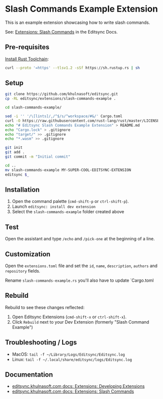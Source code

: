 # Slash Commands Example Extension

This is an example extension showcasing how to write slash commands.

See: [Extensions: Slash Commands](https://editsync.khulnasoft.com/docs/extensions/slash-commands) in the Editsync Docs.

## Pre-requisites

[Install Rust Toolchain](https://www.rust-lang.org/tools/install):

```sh
curl --proto '=https' --tlsv1.2 -sSf https://sh.rustup.rs | sh
```

## Setup

```sh
git clone https://github.com/khulnasoft/editsync.git
cp -RL editsync/extensions/slash-commands-example .

cd slash-commands-example/

sed -i '' '/\[lints]/,/^$/s/^workspace/#&/' Cargo.toml
curl -O https://raw.githubusercontent.com/rust-lang/rust/master/LICENSE-APACHE
echo "# Editsync Slash Commands Example Extension" > README.md
echo "Cargo.lock" > .gitignore
echo "target/" >> .gitignore
echo "*.wasm" >> .gitignore

git init
git add .
git commit -m "Initial commit"

cd ..
mv slash-commands-example MY-SUPER-COOL-EDITSYNC-EXTENSION
editsync $_
```

## Installation

1. Open the command palette (`cmd-shift-p` or `ctrl-shift-p`).
2. Launch `editsync: install dev extension`
3. Select the `slash-commands-example` folder created above

## Test

Open the assistant and type `/echo` and `/pick-one` at the beginning of a line.

## Customization

Open the `extensions.toml` file and set the `id`, `name`, `description`, `authors` and `repository` fields.

Rename `slash-commands-example.rs` you'll also have to update `Cargo.toml

## Rebuild

Rebuild to see these changes reflected:

1. Open Editsync Extensions (`cmd-shift-x` or `ctrl-shift-x`).
2. Click `Rebuild` next to your Dev Extension (formerly "Slash Command Example")

## Troubleshooting / Logs

- MacOS: `tail -f ~/Library/Logs/Editsync/Editsync.log`
- Linux: `tail -f ~/.local/share/editsync/logs/Editsync.log`

## Documentation

- [editsync.khulnasoft.com docs: Extensions: Developing Extensions](https://editsync.khulnasoft.com/docs/extensions/developing-extensions)
- [editsync.khulnasoft.com docs: Extensions: Slash Commands](https://editsync.khulnasoft.com/docs/extensions/slash-commands)
